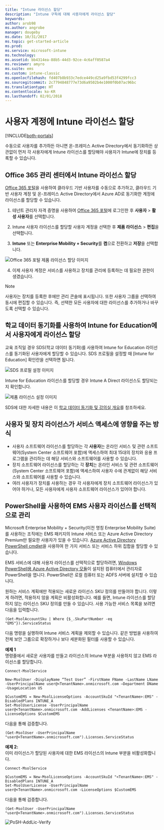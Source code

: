 ```yaml
---
title: "Intune 라이선스 할당"
description: "Intune 구독에 대해 사용자에게 라이선스 할당"
keywords: 
author: arob98
ms.author: angrobe
manager: dougeby
ms.date: 10/31/2017
ms.topic: get-started-article
ms.prod: 
ms.service: microsoft-intune
ms.technology: 
ms.assetid: bb4314ea-88b5-44d3-92ce-4c6aff0587a4
ms.reviewer: amyro
ms.suite: ems
ms.custom: intune-classic
ms.openlocfilehash: fd407b8b933c7edce449cd25a9fbd53f4299fcc3
ms.sourcegitcommit: 2c7794848777e73d6a9502b4e1000f0b07ac96bc
ms.translationtype: HT
ms.contentlocale: ko-KR
ms.lasthandoff: 02/01/2018
---
```

# <a name="assign-intune-licenses-to-your-user-accounts"></a>사용자 계정에 Intune 라이선스 할당

[!INCLUDE[both-portals](./includes/note-for-both-portals.md)]

수동으로 사용자를 추가하든 아니면 온-프레미스 Active Directory에서 동기화하든 상관없이 먼저 각 사용자에게 Intune 라이선스를 할당해야 사용자가 Intune에 장치를 등록할 수 있습니다.

## <a name="assign-an-intune-license-in-the-office-365-admin-center"></a>Office 365 관리 센터에서 Intune 라이선스 할당

[Office 365 포털](http://go.microsoft.com/fwlink/p/?LinkId=698854)을 사용하여 클라우드 기반 사용자를 수동으로 추가하고, 클라우드 기반 사용자 계정 및 온-프레미스 Active Directory에서 Azure AD로 동기화한 계정에 라이선스를 할당할 수 있습니다.

1.  테넌트 관리자 자격 증명을 사용하여 [Office 365 포털](http://go.microsoft.com/fwlink/p/?LinkId=698854)에 로그인한 후 **사용자** > **활성 사용자**를 선택합니다.

2.  Intune 사용자 라이선스를 할당할 사용자 계정을 선택한 후 **제품 라이선스** > **편집**을 선택합니다.

3.  **Intune** 또는 **Enterprise Mobility + Security**를 **켬**으로 전환하고 **저장**을 선택합니다.

  ![Office 365 포털 제품 라이선스 할당 이미지](./media/office-assign-license.png)

4. 이제 사용자 계정은 서비스를 사용하고 장치를 관리에 등록하는 데 필요한 권한이 생겼습니다.

> [!NOTE]
> 사용자는 장치를 등록한 후에만 관리 콘솔에 표시됩니다. 또한 사용자 그룹을 선택하여 동시에 편집할 수 있습니다. 즉, 선택한 모든 사용자에 대한 라이선스를 추가하거나 바꾸도록 선택할 수 있습니다.

## <a name="use-school-data-sync-to-assign-licenses-to-users-in-intune-for-education"></a>학교 데이터 동기화를 사용하여 Intune for Education에서 사용자에게 라이선스 할당
교육 조직일 경우 SDS(학교 데이터 동기화)를 사용하여 Intune for Education 라이선스를 동기화된 사용자에게 할당할 수 있습니다. SDS 프로필을 설정할 때 [Intune for Education] 확인란을 선택하면 됩니다.  

![SDS 프로필 설정 이미지](./media/i4e-sds-profile-setup-setting.png)

Intune for Education 라이선스를 할당할 경우 Intune A Direct 라이선스도 할당되는지 확인합니다.

![제품 라이선스 설정 이미지](./media/i4e-set-licenses.png)

SDS에 대한 자세한 내용은 이 [학교 데이터 동기화 및 강의실 개요](https://support.office.com/article/Overview-of-School-Data-Sync-and-Classroom-f3d1147b-4ade-4905-8518-508e729f2e91)를 참조하세요.

## <a name="how-user-and-device-licenses-affect-access-to-services"></a>사용자 및 장치 라이선스가 서비스 액세스에 영향을 주는 방식
* 사용자 소프트웨어 라이선스를 할당하는 각 **사용자**는 온라인 서비스 및 관련 소프트웨어(System Center 소프트웨어 포함)에 액세스하여 최대 15대의 장치와 응용 프로그램을 관리하는 데 해당 서비스와 소프트웨어를 사용할 수 있습니다.
* 장치 소프트웨어 라이선스를 할당하는 각 **장치**는 온라인 서비스 및 관련 소프트웨어(System Center 소프트웨어 포함)에 액세스하여 사용자 수에 관계없이 해당 서비스와 소프트웨어를 사용할 수 있습니다.
* 여러 사용자가 장치를 사용하는 경우 각 사용자에게 장치 소프트웨어 라이선스가 있어야 하거나, 모든 사용자에게 사용자 소프트웨어 라이선스가 있어야 합니다.

## <a name="use-powershell-to-selectively-manage-ems-user-licenses"></a>PowerShell을 사용하여 EMS 사용자 라이선스를 선택적으로 관리
Microsoft Enterprise Mobility + Security(이전 명칭 Enterprise Mobility Suite)를 사용하는 조직에는 EMS 패키지의 Intune 서비스 또는 Azure Active Directory Premium만 필요한 사용자가 있을 수 있습니다. [Azure Active Directory PowerShell cmdlet](https://msdn.microsoft.com/library/jj151815.aspx)을 사용하여 한 가지 서비스 또는 서비스 하위 집합을 할당할 수 있습니다.

EMS 서비스에 대해 사용자 라이선스를 선택적으로 할당하려면, [Windows PowerShell용 Azure Active Directory 모듈](https://msdn.microsoft.com/library/jj151815.aspx#bkmk_installmodule)이 설치된 컴퓨터에서 관리자로 PowerShell을 엽니다. PowerShell은 로컬 컴퓨터 또는 ADFS 서버에 설치할 수 있습니다.

원하는 서비스 계획에만 적용되는 새로운 라이선스 SKU 정의를 만들어야 합니다. 이렇게 하려면, 적용하지 않을 계획은 비활성화합니다. 예를 들면, Intune 라이선스를 할당하지 않는 라이선스 SKU 정의를 만들 수 있습니다. 사용 가능한 서비스 목록을 보려면 다음을 입력합니다.

    (Get-MsolAccountSku | Where {$_.SkuPartNumber -eq "EMS"}).ServiceStatus

다음 명령을 실행하여 Intune 서비스 계획을 제외할 수 있습니다. 같은 방법을 사용하여 전체 보안 그룹으로 확장하거나 보다 세분화된 필터를 사용할 수 있습니다.

**예제 1**<br>
명령줄에서 새로운 사용자를 만들고 라이선스의 Intune 부분을 사용하지 않고 EMS 라이선스를 할당합니다.

    Connect-MsolService

    New-MsolUser -DisplayName “Test User” -FirstName FName -LastName LName -UserPrincipalName user@<TenantName>.onmicrosoft.com –Department DName -UsageLocation US

    $CustomEMS = New-MsolLicenseOptions -AccountSkuId "<TenantName>:EMS" -DisabledPlans INTUNE_A
    Set-MsolUserLicense -UserPrincipalName user@<TenantName>.onmicrosoft.com -AddLicenses <TenantName>:EMS -LicenseOptions $CustomEMS


다음을 통해 검증합니다.

    (Get-MsolUser -UserPrincipalName "user@<TenantName>.onmicrosoft.com").Licenses.ServiceStatus

**예제 2:**<br>
이미 라이선스가 할당된 사용자에 대한 EMS 라이선스의 Intune 부분을 비활성화합니다.

    Connect-MsolService

    $CustomEMS = New-MsolLicenseOptions -AccountSkuId "<TenantName>:EMS" -DisabledPlans INTUNE_A
    Set-MsolUserLicense -UserPrincipalName user@<TenantName>.onmicrosoft.com -LicenseOptions $CustomEMS

다음을 통해 검증합니다.

    (Get-MsolUser -UserPrincipalName "user@<TenantName>.onmicrosoft.com").Licenses.ServiceStatus

![PoSH-AddLic-Verify](./media/posh-addlic-verify.png)
